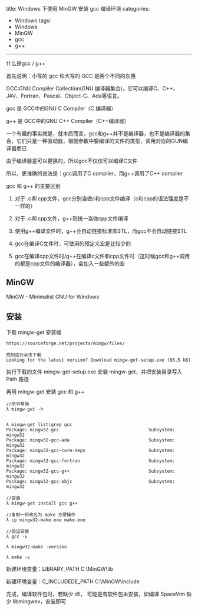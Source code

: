 title: Windows 下使用 MinGW 安装 gcc 编译环境
categories:
  - Windows
tags:
  - Windows
  - MinGW
  - gcc
  - g++

---

什么是gcc / g++

首先说明：小写的 gcc 和大写的 GCC 是两个不同的东西

GCC:GNU Compiler Collection(GNU 编译器集合)，它可以编译C、C++、JAV、Fortran、Pascal、Object-C、Ada等语言。

gcc 是 GCC中的GNU C Compiler（C 编译器）

g++ 是 GCC中的GNU C++ Compiler（C++编译器）

<!--more-->

一个有趣的事实就是，就本质而言，gcc和g++并不是编译器，也不是编译器的集合，它们只是一种驱动器，根据参数中要编译的文件的类型，调用对应的GUN编译器而已

由于编译器是可以更换的，所以gcc不仅仅可以编译C文件

所以，更准确的说法是：gcc调用了C compiler，而g++调用了C++ compiler

gcc 和 g++ 的主要区别

1. 对于 *.c和*.cpp文件，gcc分别当做c和cpp文件编译（c和cpp的语法强度是不一样的）

2. 对于 *.c和*.cpp文件，g++则统一当做cpp文件编译

3. 使用g++编译文件时，g++会自动链接标准库STL，而gcc不会自动链接STL

4. gcc在编译C文件时，可使用的预定义宏是比较少的

5. gcc在编译cpp文件时/g++在编译c文件和cpp文件时（这时候gcc和g++调用的都是cpp文件的编译器），会加入一些额外的宏

## MinGW

MinGW - Minimalist GNU for Windows

## 安装

下载 mingw-get 安装器

    https://sourceforge.net/projects/mingw/files/

    找到这行点击下载
    Looking for the latest version? Download mingw-get-setup.exe (86.5 kB) 

执行下载的文件 mingw-get-setup.exe 安装 mingw-get，并把安装目录写入 Path 路径

再用 mingw-get 安装 gcc 和 g++

```
//命令帮助
λ mingw-get -h


λ mingw-get list|grep gcc
Package: mingw32-gcc                                  Subsystem: mingw32
Package: mingw32-gcc-ada                              Subsystem: mingw32
Package: mingw32-gcc-core-deps                        Subsystem: mingw32
Package: mingw32-gcc-fortran                          Subsystem: mingw32
Package: mingw32-gcc-g++                              Subsystem: mingw32
Package: mingw32-gcc-objc                             Subsystem: mingw32

//安装
λ mingw-get install gcc g++

//复制一份改名为 make 方便操作
λ cp mingw32-make.exe make.exe

//验证安装
λ gcc -v

λ mingw32-make -version

λ make -v
```

新建环境变量：LIBRARY_PATH 
    C:\MinGW\lib

新建环境变量：C_INCLUDEDE_PATH
    C:\MinGW\include


完成，编译软件包时，若缺少 dll， 可能是有软件包未安装，如编译 SpaceVim 缺少 libmingwex，安装即可



